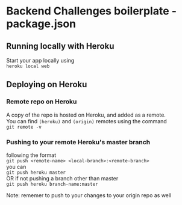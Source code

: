 # Backend Challenges boilerplate - package.json

## Running locally with Heroku

Start your app locally using  
`heroku local web`  

## Deploying on Heroku  

### Remote repo on Heroku  

A copy of the repo is hosted on Heroku, and added as a remote.  
You can find `(heroku)` and `(origin)` remotes using the command  
`git remote -v`  

### Pushing to your remote Heroku's master branch

following the format  
`git push <remote-name> <local-branch>:<remote-branch>`  
you can  
`git push heroku master`  
OR if not pushing a branch other than master  
`git push heroku branch-name:master`  

Note: rememer to push to your changes to your origin repo as well

